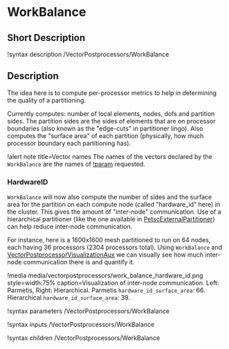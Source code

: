 # WorkBalance

## Short Description

!syntax description /VectorPostprocessors/WorkBalance

## Description

The idea here is to compute per-processor metrics to help in determining the quality of a partitioning.

Currently computes: number of local elements, nodes, dofs and partition sides.  The partition sides are the sides of elements that are on processor boundaries (also known as the "edge-cuts" in partitioner lingo).  Also computes the "surface area" of each partition (physically, how much processor boundary each partitioning has).

!alert note title=Vector names
The names of the vectors declared by the `WorkBalance` are the names of [!param](/VectorPostprocessors/WorkBalance/balances) requested.

### HardwareID

`WorkBalance` will now also compute the number of sides and the surface area for the partition on each compute node (called "hardware_id" here) in the cluster.  This gives the amount of "inter-node" communication.  Use of a hierarchical partitioner (like the one available in [PetscExternalPartitioner](PetscExternalPartitioner.md)) can help reduce inter-node communication.

For instance, here is a 1600x1600 mesh partitioned to run on 64 nodes, each having 36 processors (2304 processors total).  Using `WorkBalance` and [VectorPostprocessorVisualizationAux](VectorPostprocessorVisualizationAux.md) we can visually see how much inter-node communication there is and quantify it.

!media media/vectorpostprocessors/work_balance_hardware_id.png style=width:75% caption=Visualization of inter-node communication. Left: Parmetis, Right: Hierarchical.  Parmetis `hardware_id_surface_area`: 66.  Hierarchical `hardware_id_surface_area`: 39.

!syntax parameters /VectorPostprocessors/WorkBalance

!syntax inputs /VectorPostprocessors/WorkBalance

!syntax children /VectorPostprocessors/WorkBalance
